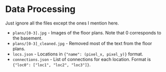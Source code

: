 # Data Processing

Just ignore all the files except the ones I mention here.

- `plans/[0-3].jpg` - Images of the floor plans. Note that 0 corresponds to the basement.
- `plans/[0-3]_cleaned.jpg` - Removed most of the text from the floor plans.
- `locs.json` - Locations in `{"name": (pixel_x, pixel_y)}` format.
- `connections.json` - List of connections for each location. Format is `{"loc0": ["loc1", "loc2", "loc3"]}`.